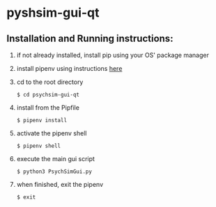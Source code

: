 # pyshsim-gui-qt

## Installation and Running instructions:
1. if not already installed, install pip using your OS' package manager
1. install pipenv using instructions [here](https://pipenv-fork.readthedocs.io/en/latest/install.html#installing-pipenv)
2. cd to the root directory

    `$ cd psychsim-gui-qt`
3. install from the Pipfile

    `$ pipenv install`
4. activate the pipenv shell

    `$ pipenv shell`
    
5. execute the main gui script

    `$ python3 PsychSimGui.py`
    
5. when finished, exit the pipenv

    `$ exit`

